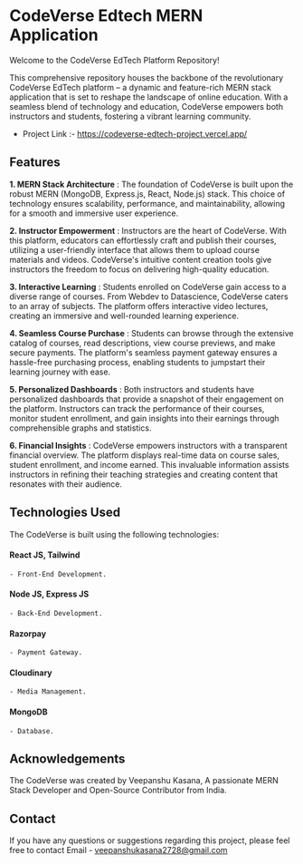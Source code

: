 # CodeVerse Edtech MERN Application

Welcome to the CodeVerse EdTech Platform Repository!

This comprehensive repository houses the backbone of the revolutionary CodeVerse EdTech platform – a dynamic and feature-rich MERN stack application that is set to reshape the landscape of online education. With a seamless blend of technology and education, CodeVerse empowers both instructors and students, fostering a vibrant learning community.

* Project Link :- https://codeverse-edtech-project.vercel.app/

## Features

**1. MERN Stack Architecture** : The foundation of CodeVerse is built upon the robust MERN (MongoDB, Express.js, React, Node.js) stack. This choice of technology ensures scalability, performance, and maintainability, allowing for a smooth and immersive user experience.

**2. Instructor Empowerment** : Instructors are the heart of CodeVerse. With this platform, educators can effortlessly craft and publish their courses, utilizing a user-friendly interface that allows them to upload course materials and videos. CodeVerse's intuitive content creation tools give instructors the freedom to focus on delivering high-quality education.

**3. Interactive Learning** : Students enrolled on CodeVerse gain access to a diverse range of courses. From Webdev to Datascience, CodeVerse caters to an array of subjects. The platform offers interactive video lectures, creating an immersive and well-rounded learning experience.

**4. Seamless Course Purchase** : Students can browse through the extensive catalog of courses, read descriptions, view course previews, and make secure payments. The platform's seamless payment gateway ensures a hassle-free purchasing process, enabling students to jumpstart their learning journey with ease.

**5. Personalized Dashboards** : Both instructors and students have personalized dashboards that provide a snapshot of their engagement on the platform. Instructors can track the performance of their courses, monitor student enrollment, and gain insights into their earnings through comprehensible graphs and statistics.

**6. Financial Insights** : CodeVerse empowers instructors with a transparent financial overview. The platform displays real-time data on course sales, student enrollment, and income earned. This invaluable information assists instructors in refining their teaching strategies and creating content that resonates with their audience.

## Technologies Used

The CodeVerse is built using the following technologies:

#### React JS, Tailwind
    - Front-End Development.
#### Node JS, Express JS 
    - Back-End Development.
#### Razorpay
    - Payment Gateway.
#### Cloudinary
    - Media Management.
#### MongoDB
    - Database.

## Acknowledgements

The CodeVerse was created by Veepanshu Kasana, A passionate MERN Stack Developer and Open-Source Contributor from India.

## Contact

If you have any questions or suggestions regarding this project, please feel free to contact Email - veepanshukasana2728@gmail.com
